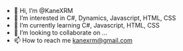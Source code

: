 - 👋 Hi, I’m @KaneXRM
- 👀 I’m interested in C#, Dynamics, Javascript, HTML, CSS
- 🌱 I’m currently learning C#, Javascript, HTML, CSS
- 💞️ I’m looking to collaborate on ...
- 📫 How to reach me kanexrm@gmail.com

<!---
KaneXRM/KaneXRM is a ✨ special ✨ repository because its `README.md` (this file) appears on your GitHub profile.
You can click the Preview link to take a look at your changes.
--->
